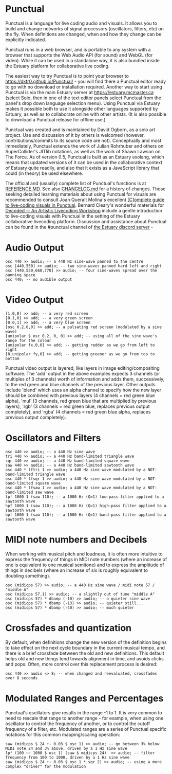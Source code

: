 # Punctual

Punctual is a language for live coding audio and visuals. It allows you to build and change networks of signal processors (oscillators, filters, etc) on the fly. When definitions are changed, when and how they change can be explicitly indicated.

Punctual runs in a web browser, and is portable to any system with a browser that supports the Web Audio API (for sound) and WebGL (for video). While it can be used in a standalone way, it is also bundled inside the Estuary platform for collaborative live coding.

The easiest way to try Punctual is to point your browser to https://dktr0.github.io/Punctual/ - you will find there a Punctual editor ready to go with no download or installation required. Another way to start using Punctual is via the main Estuary server at https://estuary.mcmaster.ca (select Solo, then in one of the text editor panels select Punctual from the panel's drop down language selection menu). Using Punctual via Estuary makes it possible both to use it alongside other languages supported by Estuary, as well as to collaborate online with other artists. (It is also possible to download a Punctual release for offline use.)

Punctual was created and is maintained by David Ogborn, as a solo art project. Use and discussion of it by others is welcomed (however, contributions/commits to its source code are not). Conceptually and most immediately, Punctual extends the work of Julian Rohrhuber and others on SuperCollider's JITlib notations, as well as the work of Shawn Lawson on The Force. As of version 0.5, Punctual is built as an Estuary exolang, which means that updated versions of it can be used in the collaborative context of Estuary quite readily, and also that it exists as a JavaScript library that could (in theory) be used elsewhere.

The official and (usually) complete list of Punctual's functions is at [REFERENCE.MD](REFERENCE.md). See also [CHANGELOG.md](CHANGELOG.md) for a history of changes. Those seeking detailed learning materials about using Punctual for visuals are recommended to consult Joan Queralt Molina's excellent [[C]omplete guide to live-coding visuals in Punctual](https://punctual.savamala.top/). Bernard Cleary's wonderful materials for [Decoded -- An Artistic Livecoding Workshop](https://decoded.livecode.au/#/) include a gentle introduction to live-coding visuals with Punctual in the setting of the Estuary collaborative livecoding platform. Discussion and assistance about Punctual can be found in the #punctual channel of [the Estuary discord server](  ) - 

# Audio Output

```
osc 440 >> audio; -- a 440 Hz sine-wave panned to the centre
osc [440,550] >> audio; -- two sine-waves panned hard left and right
osc [440,550,660,770] >> audio; -- four sine-waves spread over the panning space
osc 440; -- no audible output
```

# Video Output

```
[1,0,0] >> add; -- a very red screen
[0,1,0] >> add; -- a very green screen
[0,0,1] >> add; -- a very blue screen
[osc 0.2,0,0] >> add; -- a pulsating red screen (modulated by a sine wave)
[unipolar $ osc 0.2, 0, 0] >> add; -- using all of the sine wave's range for the colour
[unipolar fx,0,0] >> add; -- getting redder as we go from left to right
[0,unipolar fy,0] >> add; -- getting greener as we go from top to bottom
```

Punctual video output is layered, like layers in image editing/compositing software. The 'add' output in the above examples expects 3 channels (or multiples of 3 channels) worth of information and adds them, successively, to the red green and blue channels of the previous layer. Other outputs include 'blend' which uses an alpha channel to specify how the new layer should be combined with previous layers (4 channels = red green blue alpha), 'mul' (3 channels, red green blue that are multiplied by previous layers), 'rgb' (3 channels = red green blue, replaces previous output completely), and 'rgba' (4 channels = red green blue alpha, replaces previous output completely).

# Oscillators and Filters

```
osc 440 >> audio; -- a 440 Hz sine wave
tri 440 >> audio; -- a 440 Hz band-limited triangle wave
sqr 440 >> audio; -- a 440 Hz band-limited square wave
saw 440 >> audio; -- a 440 Hz band-limited sawtooth wave
osc 440 * lftri 1 >> audio; a 440 Hz sine wave modulated by a NOT-band-limited triangle wave
osc 440 * lfsqr 1 >> audio; a 440 Hz sine wave modulated by a NOT-band-limited square wave
osc 440 * lfsaw 1 >> audio; a 440 Hz sine wave modulated by a NOT-band-limited saw wave
lpf 1000 1 (saw 110); -- a 1000 Hz (Q=1) low-pass filter applied to a sawtooth wave
hpf 1000 1 (saw 110); -- a 1000 Hz (Q=1) high-pass filter applied to a sawtooth wave
bpf 1000 1 (saw 110); -- a 1000 Hz (Q=1) band-pass filter applied to a sawtooth wave
```

# MIDI note numbers and Decibels

When working with musical pitch and loudness, it is often more intuitive to express
the frequency of things in MIDI note numbers (where an increase of one is equivalent
  to one musical semitone) and to express the amplitude of things in decibels (where
    an increase of six is roughly equivalent to doubling something).

```
osc (midicps 57) >> audio; -- a 440 Hz sine wave / midi note 57 / "middle A"
osc (midicps 57.1) >> audio; -- a slightly out of tune "middle A"
osc (midicps 57) * dbamp (-10) >> audio; -- a quieter sine wave
osc (midicps 57) * dbamp (-13) >> audio; -- quieter still...
osc (midicps 57) * dbamp (-40) >> audio; -- much quieter
```

# Crossfades and quantization

By default, when definitions change the new version of the definition begins to take
effect on the next cycle boundary in the current musical tempo, and there is a brief
crossfade between the old and new definitions. This default helps old and new things
tend towards alignment in time, and avoids clicks and pops. Often, more control over
this replacement process is desired:

```
osc 440 >> audio <> 8; -- when changed and reevaluated, crossfades over 8 seconds
```

# Modulated Ranges and Percentages

Punctual's oscillators give results in the range -1 to 1. It is very common to need
to rescale that range to another range - for example, when using one oscillator to
control the frequency of another, or to control the cutoff frequency of a filter, etc.
Modulated ranges are a series of Punctual specific notations for this common
mapping/scaling operation:

```
saw (midicps $ 24 +- 0.03 $ osc 1) >> audio; -- go between 3% below MIDI note 24 and 3% above, driven by a 1 Hz sine wave
lpf (100 ~~ 1000 $ osc 1) (saw $ midicps 24)  >> audio; -- filter frequency from 100 to 1000, driven by a 1 Hz sine wave
saw (midicps $ 24 +- 0.03 $ osc 1 * sqr 2) >> audio; -- using a more complex "driver" for the modulation
```
